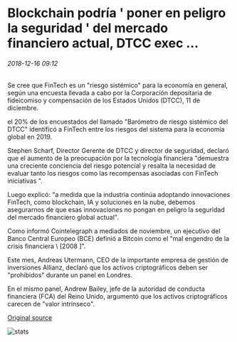 # Blockchain podría ' poner en peligro la seguridad ' del mercado financiero actual, DTCC exec ...

###### 2018-12-16 09:12

Se cree que FinTech es un "riesgo sistémico" para la economía en general, según una encuesta llevada a cabo por la Corporación depositaria de fideicomiso y compensación de los Estados Unidos (DTCC), 11 de diciembre.

el 20% de los encuestados del llamado "Barómetro de riesgo sistémico del DTCC" identificó a FinTech entre los riesgos del sistema para la economía global en 2019.

Stephen Scharf, Director Gerente de DTCC y director de seguridad, declaró que el aumento de la preocupación por la tecnología financiera "demuestra una creciente conciencia del riesgo potencial y resalta la necesidad de evaluar tanto los riesgos como las recompensas asociadas con FinTech iniciativas ".

Luego explicó: "a medida que la industria continúa adoptando innovaciones FinTech, como blockchain, IA y soluciones en la nube, debemos asegurarnos de que esas innovaciones no pongan en peligro la seguridad del mercado financiero global actual".

Como informó Cointelegraph a mediados de noviembre, un ejecutivo del Banco Central Europeo (BCE) definió a Bitcoin como el "mal engendro de la crisis financiera \ [2008 \]".

Este mes, Andreas Utermann, CEO de la importante empresa de gestión de inversiones Allianz, declaró que los activos criptográficos deben ser "prohibidos" durante un panel en Londres.

En el mismo panel, Andrew Bailey, jefe de la autoridad de conducta financiera (FCA) del Reino Unido, argumentó que los activos criptográficos carecen de "valor intrínseco".

[Original source](https://cointelegraph.com/news/blockchain-could-jeopardize-the-safety-of-current-financial-marketplace-dtcc-exec)

![stats](https://c.statcounter.com/11760860/0/a89fa40b/1/ "stats")